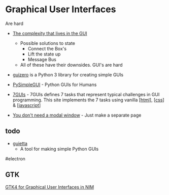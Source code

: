 Graphical User Interfaces
=========================

Are hard
* [The complexity that lives in the GUI](https://blog.royalsloth.eu/posts/the-complexity-that-lives-in-the-gui/)
    * Possible solutions to state
        * Connect the Box's
        * Lift the state up
        * Message Bus
    * All of these have their downsides. GUI's are hard


* [guizero](https://lawsie.github.io/guizero/about/) is a Python 3 library for creating simple GUIs
* [PySimpleGUI](https://github.com/PySimpleGUI/PySimpleGUI) - Python GUIs for Humans

* [7GUIs](https://7guis.bradwoods.io/) - 7GUIs defines 7 tasks that represent typical challenges in GUI programming. This site implements the 7 tasks using vanilla [[html]], [[css]] & [[javascript]]

* [You don't need a modal window](https://youdontneedamodalwindow.dev/) - Just make a separate page

todo
----

* [guietta](https://github.com/alfiopuglisi/guietta)
    * A tool for making simple Python GUIs

#electron

GTK
---

[GTK4 for Graphical User Interfaces in NIM](http://ssalewski.de/gtkprogramming.html)

[//begin]: # "Autogenerated link references for markdown compatibility"
[html]: html.md "html"
[css]: css.md "CSS"
[javascript]: javascript.md "javascript"
[//end]: # "Autogenerated link references"